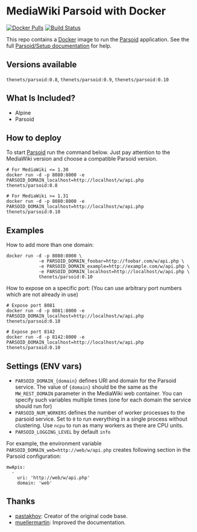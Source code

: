  # MediaWiki Parsoid with Docker

[![Docker Pulls](https://img.shields.io/docker/pulls/thenets/parsoid.svg?style=flat-square)](https://hub.docker.com/r/thenets/parsoid/) [![Build Status](https://travis-ci.org/thenets/docker-parsoid.svg?branch=master)](https://travis-ci.org/thenets/docker-parsoid)

This repo contains a [Docker](https://docs.docker.com/) image to run the [Parsoid](https://www.mediawiki.org/wiki/Parsoid) application. See the full [Parsoid/Setup documentation](https://www.mediawiki.org/wiki/Parsoid/Setup#Docker) for help.

## Versions available

`thenets/parsoid:0.8`, `thenets/parsoid:0.9`, `thenets/parsoid:0.10`

## What Is Included?
- Alpine
- Parsoid

## How to deploy
To start [Parsoid](https://www.mediawiki.org/wiki/Parsoid) run the command below. Just pay attention to the MediaWiki version and choose a compatible Parsoid version.

```
# For MediaWiki <= 1.30
docker run -d -p 8080:8000 -e PARSOID_DOMAIN_localhost=http://localhost/w/api.php thenets/parsoid:0.8

# For MediaWiki >= 1.31
docker run -d -p 8080:8000 -e PARSOID_DOMAIN_localhost=http://localhost/w/api.php thenets/parsoid:0.10
```

## Examples

How to add more than one domain:

```
docker run -d -p 8080:8000 \
            -e PARSOID_DOMAIN_foobar=http://foobar.com/w/api.php \
            -e PARSOID_DOMAIN_example=http://example.com/w/api.php \
            -e PARSOID_DOMAIN_localhost=http://localhost/w/api.php \
            thenets/parsoid:0.10
```

How to expose on a specific port: (You can use arbitrary port numbers which are not already in use)

```
# Expose port 8081
docker run -d -p 8081:8000 -e PARSOID_DOMAIN_localhost=http://localhost/w/api.php thenets/parsoid:0.10

# Expose port 8142
docker run -d -p 8142:8000 -e PARSOID_DOMAIN_localhost=http://localhost/w/api.php thenets/parsoid:0.10
```

## Settings (ENV vars)

- `PARSOID_DOMAIN_{domain}` defines URI and domain for the Parsoid service. The value of `{domain}` should be the same as the `MW_REST_DOMAIN` parameter in the MediaWiki web container. You can specify such variables multiple times (one for each domain the service should run for)
- `PARSOID_NUM_WORKERS` defines the number of worker processes to the parsoid service. Set to `0` to run everything in a single process without clustering. Use `ncpu` to run as many workers as there are CPU units.
- `PARSOID_LOGGING_LEVEL` by default `info`

For example, the environment variable `PARSOID_DOMAIN_web=http://web/w/api.php` creates following section in the Parsoid configuration:
```
mwApis:
  -
    uri: 'http://web/w/api.php'
    domain: 'web'
```

## Thanks 

- [pastakhov](https://github.com/pastakhov): Creator of the original code base.
- [muellermartin](https://github.com/muellermartin): Improved the documentation.

